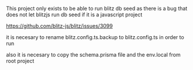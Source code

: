 This project only exists to be able to run blitz db seed
as there is a bug that does not let blitzjs run db seed
if it is a javascript project

https://github.com/blitz-js/blitz/issues/3099

it is necesary to rename blitz.config.ts.backup to blitz.config.ts in order to run

also it is necesary to copy the schema.prisma file and the env.local from root project
